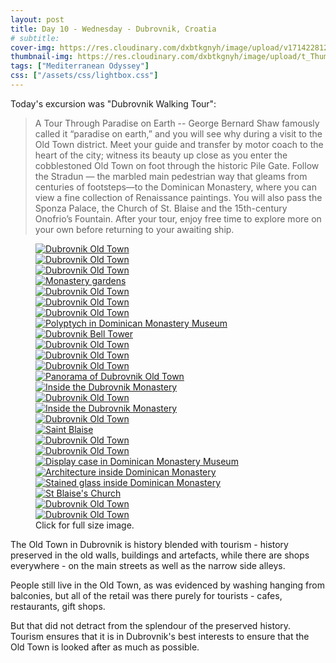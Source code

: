 ```yaml
---
layout: post
title: Day 10 - Wednesday - Dubrovnik, Croatia
# subtitle: 
cover-img: https://res.cloudinary.com/dxbtkgnyh/image/upload/v1714228121/2024-viking-mediterranean-odyssey/corfu-to-dubrovnik_fgngcm.png
thumbnail-img: https://res.cloudinary.com/dxbtkgnyh/image/upload/t_Thumbnail/v1714228121/2024-viking-mediterranean-odyssey/corfu-to-dubrovnik_fgngcm.png
tags: ["Mediterranean Odyssey"]
css: ["/assets/css/lightbox.css"]
---
```


<script src="/assets/js/lightbox-plus-jquery.js"></script>

Today's excursion was "Dubrovnik Walking Tour":

> A Tour Through Paradise on Earth -- George Bernard Shaw famously called it “paradise on earth,” and you will see why during a visit to the Old Town district. Meet your guide and transfer by motor coach to the heart of the city; witness its beauty up close as you enter the cobblestoned Old Town on foot through the historic Pile Gate. Follow the Stradun — the marbled main pedestrian way that gleams from centuries of footsteps—to the Dominican Monastery, where you can view a fine collection of Renaissance paintings. You will also pass the Sponza Palace, the Church of St. Blaise and the 15th-century Onofrio’s Fountain. After your tour, enjoy free time to explore more on your own before returning to your awaiting ship.

<figure>
    <div class="d-flex flex-row flex-wrap" style="gap: 5px">
        <div class="p-2">
            <a href="https://res.cloudinary.com/dxbtkgnyh/image/upload/v1712766736/2024-viking-mediterranean-odyssey/PXL_20240410_075831127_uhmycj.jpg"
                data-lightbox="tour1" data-title="Dubrovnik Old Town">
                <img src="https://res.cloudinary.com/dxbtkgnyh/image/upload/t_Thumbnail/v1712766736/2024-viking-mediterranean-odyssey/PXL_20240410_075831127_uhmycj.jpg"
                    alt="Dubrovnik Old Town">
            </a>
        </div>
        <div class="p-2">
            <a href="https://res.cloudinary.com/dxbtkgnyh/image/upload/v1712766929/2024-viking-mediterranean-odyssey/PXL_20240410_075936199_fnsngh.jpg"
                data-lightbox="tour1" data-title="Dubrovnik Old Town">
                <img src="https://res.cloudinary.com/dxbtkgnyh/image/upload/t_Thumbnail/v1712766929/2024-viking-mediterranean-odyssey/PXL_20240410_075936199_fnsngh.jpg"
                    alt="Dubrovnik Old Town">
            </a>
        </div>
        <div class="p-2">
            <a href="https://res.cloudinary.com/dxbtkgnyh/image/upload/v1712767071/2024-viking-mediterranean-odyssey/PXL_20240410_080202466_nghu8z.jpg"
                data-lightbox="tour1" data-title="Dubrovnik Old Town">
                <img src="https://res.cloudinary.com/dxbtkgnyh/image/upload/t_Thumbnail/v1712767071/2024-viking-mediterranean-odyssey/PXL_20240410_080202466_nghu8z.jpg"
                    alt="Dubrovnik Old Town">
            </a>
        </div>
        <div class="p-2">
            <a href="https://res.cloudinary.com/dxbtkgnyh/image/upload/v1712767477/2024-viking-mediterranean-odyssey/PXL_20240410_081819874.PANO_u0fgjp.jpg"
                data-lightbox="tour1" data-title="Monastery gardens">
                <img src="https://res.cloudinary.com/dxbtkgnyh/image/upload/t_Thumbnail/v1712767477/2024-viking-mediterranean-odyssey/PXL_20240410_081819874.PANO_u0fgjp.jpg"
                    alt="Monastery gardens">
            </a>
        </div>
        <div class="p-2">
            <a href="https://res.cloudinary.com/dxbtkgnyh/image/upload/v1712767496/2024-viking-mediterranean-odyssey/PXL_20240410_084015878_jsxya4.jpg"
                data-lightbox="tour1" data-title="Dubrovnik Old Town">
                <img src="https://res.cloudinary.com/dxbtkgnyh/image/upload/t_Thumbnail/v1712767496/2024-viking-mediterranean-odyssey/PXL_20240410_084015878_jsxya4.jpg"
                    alt="Dubrovnik Old Town">
            </a>
        </div>
        <div class="p-2">
            <a href="https://res.cloudinary.com/dxbtkgnyh/image/upload/v1712767501/2024-viking-mediterranean-odyssey/PXL_20240410_080332469.MP_2_b59xec.jpg"
                data-lightbox="tour1" data-title="Dubrovnik Old Town">
                <img src="https://res.cloudinary.com/dxbtkgnyh/image/upload/t_Thumbnail/v1712767501/2024-viking-mediterranean-odyssey/PXL_20240410_080332469.MP_2_b59xec.jpg"
                    alt="Dubrovnik Old Town">
            </a>
        </div>
        <div class="p-2">
            <a href="https://res.cloudinary.com/dxbtkgnyh/image/upload/v1712767532/2024-viking-mediterranean-odyssey/PXL_20240410_085352608_acv4zc.jpg"
                data-lightbox="tour1" data-title="Dubrovnik Old Town">
                <img src="https://res.cloudinary.com/dxbtkgnyh/image/upload/t_Thumbnail/v1712767532/2024-viking-mediterranean-odyssey/PXL_20240410_085352608_acv4zc.jpg"
                    alt="Dubrovnik Old Town">
            </a>
        </div>
        <div class="p-2">
            <a href="https://res.cloudinary.com/dxbtkgnyh/image/upload/v1712767543/2024-viking-mediterranean-odyssey/PXL_20240410_082355303_pph3fl.jpg"
                data-lightbox="tour1" data-title="Polyptych in Dominican Monastery Museum">
                <img src="https://res.cloudinary.com/dxbtkgnyh/image/upload/t_Thumbnail/v1712767543/2024-viking-mediterranean-odyssey/PXL_20240410_082355303_pph3fl.jpg"
                    alt="Polyptych in Dominican Monastery Museum">
            </a>
        </div>
        <div class="p-2">
            <a href="https://res.cloudinary.com/dxbtkgnyh/image/upload/v1712767544/2024-viking-mediterranean-odyssey/PXL_20240410_085702515_tsbsbv.jpg"
                data-lightbox="tour1" data-title="Dubrovnik Bell Tower">
                <img src="https://res.cloudinary.com/dxbtkgnyh/image/upload/t_Thumbnail/v1712767544/2024-viking-mediterranean-odyssey/PXL_20240410_085702515_tsbsbv.jpg"
                    alt="Dubrovnik Bell Tower">
            </a>
        </div>
        <div class="p-2">
            <a href="https://res.cloudinary.com/dxbtkgnyh/image/upload/v1712767562/2024-viking-mediterranean-odyssey/PXL_20240410_072601224.PANO_ulr4bs.jpg"
                data-lightbox="tour1" data-title="Dubrovnik Old Town">
                <img src="https://res.cloudinary.com/dxbtkgnyh/image/upload/t_Thumbnail/v1712767562/2024-viking-mediterranean-odyssey/PXL_20240410_072601224.PANO_ulr4bs.jpg"
                    alt="Dubrovnik Old Town">
            </a>
        </div>
        <div class="p-2">
            <a href="https://res.cloudinary.com/dxbtkgnyh/image/upload/v1712767580/2024-viking-mediterranean-odyssey/PXL_20240410_094403512_kdpgcx.jpg"
                data-lightbox="tour1" data-title="Dubrovnik Old Town">
                <img src="https://res.cloudinary.com/dxbtkgnyh/image/upload/t_Thumbnail/v1712767580/2024-viking-mediterranean-odyssey/PXL_20240410_094403512_kdpgcx.jpg"
                    alt="Dubrovnik Old Town">
            </a>
        </div>
        <div class="p-2">
            <a href="https://res.cloudinary.com/dxbtkgnyh/image/upload/v1712767583/2024-viking-mediterranean-odyssey/PXL_20240410_094255173_yvlz36.jpg"
                data-lightbox="tour1" data-title="Dubrovnik Old Town">
                <img src="https://res.cloudinary.com/dxbtkgnyh/image/upload/t_Thumbnail/v1712767583/2024-viking-mediterranean-odyssey/PXL_20240410_094255173_yvlz36.jpg"
                    alt="Dubrovnik Old Town">
            </a>
        </div>
        <div class="p-2">
            <a href="https://res.cloudinary.com/dxbtkgnyh/image/upload/v1712767619/2024-viking-mediterranean-odyssey/PXL_20240410_074543525.PANO_yut5rj.jpg"
                data-lightbox="tour1" data-title="Panorama of Dubrovnik Old Town">
                <img src="https://res.cloudinary.com/dxbtkgnyh/image/upload/t_Thumbnail/v1712767619/2024-viking-mediterranean-odyssey/PXL_20240410_074543525.PANO_yut5rj.jpg"
                    alt="Panorama of Dubrovnik Old Town">
            </a>
        </div>
        <div class="p-2">
            <a href="https://res.cloudinary.com/dxbtkgnyh/image/upload/v1712767664/2024-viking-mediterranean-odyssey/PXL_20240410_082028993_q3glqs.jpg"
                data-lightbox="tour1" data-title="Inside the Dubrovnik Monastery">
                <img src="https://res.cloudinary.com/dxbtkgnyh/image/upload/t_Thumbnail/v1712767664/2024-viking-mediterranean-odyssey/PXL_20240410_082028993_q3glqs.jpg"
                    alt="Inside the Dubrovnik Monastery">
            </a>
        </div>
        <div class="p-2">
            <a href="https://res.cloudinary.com/dxbtkgnyh/image/upload/v1712767670/2024-viking-mediterranean-odyssey/PXL_20240410_080113518_csozjm.jpg"
                data-lightbox="tour1" data-title="Dubrovnik Old Town">
                <img src="https://res.cloudinary.com/dxbtkgnyh/image/upload/t_Thumbnail/v1712767670/2024-viking-mediterranean-odyssey/PXL_20240410_080113518_csozjm.jpg"
                    alt="Dubrovnik Old Town">
            </a>
        </div>
        <div class="p-2">
            <a href="https://res.cloudinary.com/dxbtkgnyh/image/upload/v1712767691/2024-viking-mediterranean-odyssey/PXL_20240410_081910379.MP_wpsip5.jpg"
                data-lightbox="tour1" data-title="Inside the Dubrovnik Monastery">
                <img src="https://res.cloudinary.com/dxbtkgnyh/image/upload/t_Thumbnail/v1712767691/2024-viking-mediterranean-odyssey/PXL_20240410_081910379.MP_wpsip5.jpg"
                    alt="Inside the Dubrovnik Monastery">
            </a>
        </div>
        <div class="p-2">
            <a href="https://res.cloudinary.com/dxbtkgnyh/image/upload/v1712767755/2024-viking-mediterranean-odyssey/PXL_20240410_083825097_falejh.jpg"
                data-lightbox="tour1" data-title="Dubrovnik Old Town">
                <img src="https://res.cloudinary.com/dxbtkgnyh/image/upload/t_Thumbnail/v1712767755/2024-viking-mediterranean-odyssey/PXL_20240410_083825097_falejh.jpg"
                    alt="Dubrovnik Old Town">
            </a>
        </div>
        <div class="p-2">
            <a href="https://res.cloudinary.com/dxbtkgnyh/image/upload/v1712767818/2024-viking-mediterranean-odyssey/PXL_20240410_094203766_qrmdkr.jpg"
                data-lightbox="tour1" data-title="Saint Blaise">
                <img src="https://res.cloudinary.com/dxbtkgnyh/image/upload/t_Thumbnail/v1712767818/2024-viking-mediterranean-odyssey/PXL_20240410_094203766_qrmdkr.jpg"
                    alt="Saint Blaise">
            </a>
        </div>
        <div class="p-2">
            <a href="https://res.cloudinary.com/dxbtkgnyh/image/upload/v1712767835/2024-viking-mediterranean-odyssey/PXL_20240410_075810048_i5psp1.jpg"
                data-lightbox="tour1" data-title="Dubrovnik Old Town">
                <img src="https://res.cloudinary.com/dxbtkgnyh/image/upload/t_Thumbnail/v1712767835/2024-viking-mediterranean-odyssey/PXL_20240410_075810048_i5psp1.jpg"
                    alt="Dubrovnik Old Town">
            </a>
        </div>
        <div class="p-2">
            <a href="https://res.cloudinary.com/dxbtkgnyh/image/upload/v1712767902/2024-viking-mediterranean-odyssey/PXL_20240410_081137225.MP_vbyros.jpg"
                data-lightbox="tour1" data-title="Dubrovnik Old Town">
                <img src="https://res.cloudinary.com/dxbtkgnyh/image/upload/t_Thumbnail/v1712767902/2024-viking-mediterranean-odyssey/PXL_20240410_081137225.MP_vbyros.jpg"
                    alt="Dubrovnik Old Town">
            </a>
        </div>
        <div class="p-2">
            <a href="https://res.cloudinary.com/dxbtkgnyh/image/upload/v1712767940/2024-viking-mediterranean-odyssey/PXL_20240410_082413637.MP_lpghmp.jpg"
                data-lightbox="tour1" data-title="Display case in Dominican Monastery Museum">
                <img src="https://res.cloudinary.com/dxbtkgnyh/image/upload/t_Thumbnail/v1712767940/2024-viking-mediterranean-odyssey/PXL_20240410_082413637.MP_lpghmp.jpg"
                    alt="Display case in Dominican Monastery Museum">
            </a>
        </div>
        <div class="p-2">
            <a href="https://res.cloudinary.com/dxbtkgnyh/image/upload/v1712767959/2024-viking-mediterranean-odyssey/PXL_20240410_081755432.MP_phhhcl.jpg"
                data-lightbox="tour1" data-title="Architecture inside Dominican Monastery">
                <img src="https://res.cloudinary.com/dxbtkgnyh/image/upload/t_Thumbnail/v1712767959/2024-viking-mediterranean-odyssey/PXL_20240410_081755432.MP_phhhcl.jpg"
                    alt="Architecture inside Dominican Monastery">
            </a>
        </div>
        <div class="p-2">
            <a href="https://res.cloudinary.com/dxbtkgnyh/image/upload/v1712767989/2024-viking-mediterranean-odyssey/PXL_20240410_083126639.MP_qacnp7.jpg"
                data-lightbox="tour1" data-title="Stained glass inside Dominican Monastery">
                <img src="https://res.cloudinary.com/dxbtkgnyh/image/upload/t_Thumbnail/v1712767989/2024-viking-mediterranean-odyssey/PXL_20240410_083126639.MP_qacnp7.jpg"
                    alt="Stained glass inside Dominican Monastery">
            </a>
        </div>
        <div class="p-2">
            <a href="https://res.cloudinary.com/dxbtkgnyh/image/upload/v1712768009/2024-viking-mediterranean-odyssey/PXL_20240410_084052820.MP_nahuuw.jpg"
                data-lightbox="tour1" data-title="St Blaise's Church">
                <img src="https://res.cloudinary.com/dxbtkgnyh/image/upload/t_Thumbnail/v1712768009/2024-viking-mediterranean-odyssey/PXL_20240410_084052820.MP_nahuuw.jpg"
                    alt="St Blaise's Church">
            </a>
        </div>
        <div class="p-2">
            <a href="https://res.cloudinary.com/dxbtkgnyh/image/upload/v1712768099/2024-viking-mediterranean-odyssey/PXL_20240410_081440669.MP_bgusni.jpg"
                data-lightbox="tour1" data-title="Dubrovnik Old Town">
                <img src="https://res.cloudinary.com/dxbtkgnyh/image/upload/t_Thumbnail/v1712768099/2024-viking-mediterranean-odyssey/PXL_20240410_081440669.MP_bgusni.jpg"
                    alt="Dubrovnik Old Town">
            </a>
        </div>
        <div class="p-2">
            <a href="https://res.cloudinary.com/dxbtkgnyh/image/upload/v1712768167/2024-viking-mediterranean-odyssey/PXL_20240410_081148086.MP_cjqpil.jpg"
                data-lightbox="tour1" data-title="Dubrovnik Old Town">
                <img src="https://res.cloudinary.com/dxbtkgnyh/image/upload/t_Thumbnail/v1712768167/2024-viking-mediterranean-odyssey/PXL_20240410_081148086.MP_cjqpil.jpg"
                    alt="Dubrovnik Old Town">
            </a>
        </div>
    </div>
    <figcaption>Click for full size image.</figcaption>
</figure>

The Old Town in Dubrovnik is history blended with tourism - history preserved in the old walls, buildings and artefacts, while there are shops everywhere - on the main streets as well as the narrow side alleys.

People still live in the Old Town, as was evidenced by washing hanging from balconies, but all of the retail was there purely for tourists - cafes, restaurants, gift shops.

But that did not detract from the splendour of the preserved history. Tourism ensures that it is in Dubrovnik's best interests to ensure that the Old Town is looked after as much as possible.
